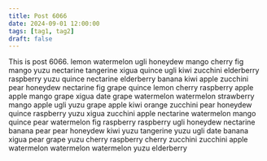 ```yaml
---
title: Post 6066
date: 2024-09-01 12:00:00
tags: [tag1, tag2]
draft: false
---
```

This is post 6066.
lemon
watermelon
ugli
honeydew
mango
cherry
fig
mango
yuzu
nectarine
tangerine
xigua
quince
ugli
kiwi
zucchini
elderberry
raspberry
yuzu
quince
nectarine
elderberry
banana
kiwi
apple
zucchini
pear
honeydew
nectarine
fig
grape
quince
lemon
cherry
raspberry
apple
apple
mango
grape
xigua
date
grape
watermelon
watermelon
strawberry
mango
apple
ugli
yuzu
grape
apple
kiwi
orange
zucchini
pear
honeydew
quince
raspberry
yuzu
xigua
zucchini
apple
nectarine
watermelon
mango
quince
pear
watermelon
fig
raspberry
raspberry
ugli
honeydew
nectarine
banana
pear
pear
honeydew
kiwi
yuzu
tangerine
yuzu
ugli
date
banana
xigua
pear
grape
yuzu
cherry
raspberry
cherry
zucchini
zucchini
apple
watermelon
watermelon
watermelon
yuzu
elderberry
